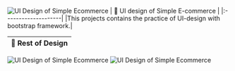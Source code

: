 ![UI Design of Simple Ecommerce](https://github.com/Remonhasan/UI-Ecommarce/blob/main/ui-01.png)
| :bell: UI design of Simple E-commerce |
|:--------------------|
|This projects contains the practice of UI-design with bootstrap framework.|

| :pushpin: Rest of Design |
|:--------------------|
![UI Design of Simple Ecommerce](https://github.com/Remonhasan/UI-Ecommarce/blob/main/ui-02.png)
![UI Design of Simple Ecommerce](https://github.com/Remonhasan/UI-Ecommarce/blob/main/ui-03.png)


